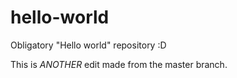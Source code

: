# hello-world
Obligatory "Hello world" repository :D

This is *ANOTHER* edit made from the master branch.
